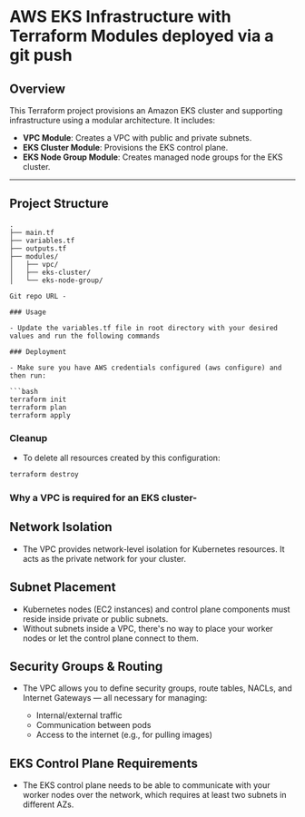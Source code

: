 # AWS EKS Infrastructure with Terraform Modules deployed via a git push

## Overview

This Terraform project provisions an Amazon EKS cluster and supporting infrastructure using a modular architecture. It includes:

- **VPC Module**: Creates a VPC with public and private subnets.
- **EKS Cluster Module**: Provisions the EKS control plane.
- **EKS Node Group Module**: Creates managed node groups for the EKS cluster.

---

## Project Structure

```text
.
├── main.tf
├── variables.tf
├── outputs.tf
├── modules/
│   ├── vpc/
│   ├── eks-cluster/
│   └── eks-node-group/

Git repo URL - 

### Usage

- Update the variables.tf file in root directory with your desired values and run the following commands

### Deployment

- Make sure you have AWS credentials configured (aws configure) and then run:

```bash
terraform init
terraform plan
terraform apply
```

### Cleanup

- To delete all resources created by this configuration:

```bash
terraform destroy
```

### Why a VPC is required for an EKS cluster-

## Network Isolation

- The VPC provides network-level isolation for Kubernetes resources. It acts as the private network for your cluster.

## Subnet Placement

- Kubernetes nodes (EC2 instances) and control plane components must reside inside private or public subnets.
- Without subnets inside a VPC, there's no way to place your worker nodes or let the control plane connect to them.

## Security Groups & Routing

- The VPC allows you to define security groups, route tables, NACLs, and Internet Gateways — all necessary for managing:

  - Internal/external traffic
  - Communication between pods
  - Access to the internet (e.g., for pulling images)

## EKS Control Plane Requirements

- The EKS control plane needs to be able to communicate with your worker nodes over the network, which requires at least two subnets in different AZs.
